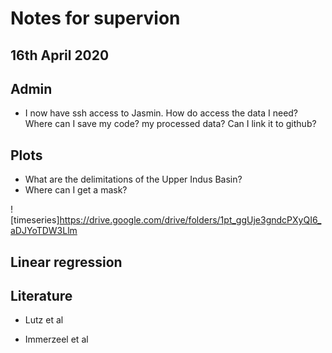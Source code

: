# Notes for supervion

## 16th April 2020

## Admin

* I now have ssh access to Jasmin. How do access the data I need? Where can I save my code? my processed data? Can I link it to github?

## Plots

* What are the delimitations of the Upper Indus Basin?
* Where can I get a mask?

![timeseries]<https://drive.google.com/drive/folders/1pt_ggUje3gndcPXyQI6_aDJYoTDW3Llm>

## Linear regression


## Literature

* Lutz et al

* Immerzeel et al
